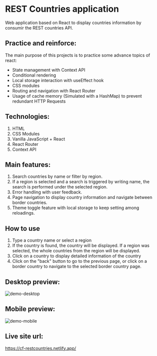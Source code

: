 # REST Countries application

Web application based on React to display countries information by consumir the REST countries API.

## Practice and reinforce:
The main purpose of this projects is to practice some advance topics of react:
* State management with Context API
* Conditional rendering
* Local storage interaction with useEffect hook
* CSS modules
* Routing and navigation with React Router
* Usage of cache memory (Simulated with a HashMap) to prevent redundant HTTP Requests

## Technologies:
1. HTML
2. CSS Modules
3. Vanilla JavaScript + React
4. React Router
5. Context API

## Main features:
1. Search countries by name or filter by region.
2. If a region is selected and a search is triggered by writing name, the search is performed under the selected region.
3. Error handling with user feedback.
4. Page navigation to display country information and navigate between border countries.
5. Theme toggle feature with local storage to keep setting among reloadings.

## How to use
1. Type a country name or select a region
2. If the country is found, the country will be displayed. If a region was selected, the whole countries from the region will be displayed.
3. Click on a country to display detailed information of the country
4. Click on the "back" button to go to the previous page, or click on a border country to navigate to the selected border country page.

## **Desktop preview:**
![demo-desktop](https://github.com/user-attachments/assets/6a40b2d8-6c5a-4f9f-8ab3-db61257070d4)

## **Mobile preview:**
![demo-mobile](https://github.com/user-attachments/assets/e45349bc-f2ce-4968-a4fd-579ec0eb8b43)

## Live site url:
https://cf-restcountries.netlify.app/
